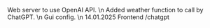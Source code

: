 Web server to use OpenAI API. \n
Added weather function to call by ChatGPT. \n
Gui config. \n
14.01.2025 Frontend /chatgpt
